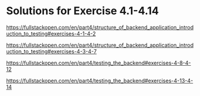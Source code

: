 # Solutions for Exercise 4.1-4.14
https://fullstackopen.com/en/part4/structure_of_backend_application_introduction_to_testing#exercises-4-1-4-2

https://fullstackopen.com/en/part4/structure_of_backend_application_introduction_to_testing#exercises-4-3-4-7

https://fullstackopen.com/en/part4/testing_the_backend#exercises-4-8-4-12

https://fullstackopen.com/en/part4/testing_the_backend#exercises-4-13-4-14
